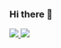 ### Hi there 👋

<a href="https://github.com/anuraghazra/github-readme-stats" style="width: 45%">
  <img  src="https://github-readme-stats.vercel.app/api?username=leo-pfeiffer&count_private=true&show_icons=true" style="max-width: 45%"/>
</a>
<a href="https://github.com/anuraghazra/github-readme-stats" style="width: 45%">
  <img src="https://github-readme-stats.vercel.app/api/top-langs/?username=leo-pfeiffer&layout=compact&hide=Jupyter%20Notebook,html&exclude_repo=Functional-Programming-in-Scala" style="max-width: 45%"/>
</a>
